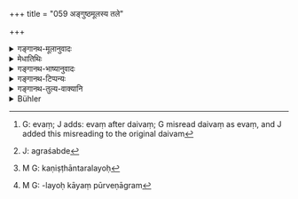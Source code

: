 +++
title = "059 अङ्गुष्ठमूलस्य तले"

+++

<details><summary>गङ्गानथ-मूलानुवादः</summary>

The part of the palm at the root of the thumb they call ‘the receptacle dedicated to Brahmā’; that which is at the root of the finger ‘Sacred to Prajāpati’; that on the finger-tops ‘dedicated to the Gods’; and that which is below these two ‘dedicated to the Pitṛs.’—(59)


kāyaṃ kaviṣṭakāmūle tīrthamūktammanīṣibhiḥ 
aṅguṣṭhamūle ca tathā prājāpatyaṃ vica?ṇai | 
aṅgus?yagre sthitaṃ daivaṃ piś?yaṃ tarjanimūlake |
</details>

<details><summary>मेधातिथिः</summary>

**अङ्गुष्ठस्य मूलम्** अधोभागः । तस्य **तल**प्रदेशो **ब्राह्मं तीर्थम्** । हस्ताभ्यन्तरं तलम् आह । महारेखान्तम् अभिमुखम् आत्मनो ब्राह्मं हस्तमध्ये । अङ्गुलीनां मूले दण्डरेखाया ऊर्ध्वं **कायम्** । अग्रे अङ्गुलीनां **दैवम्**[^२१३] । उपसर्जनीभूतो ऽपि मूले अङ्गुलिशब्दः सापेक्षत्वाद् अग्रशब्दस्य[^२१४] संबध्यते । **पित्र्यं तयोर् अधः** । अत्रापि गुणीभूतस्याङ्गुलीशब्दस्याङ्गुष्टस्य च संबन्धः । प्रदेशिनी चात्राङ्गुलिर् विवक्षिता । तयोर् अध अन्तरं पित्र्यम् । स्मृत्यन्तरशिष्टप्रसिद्धिसामर्थ्याद् एवं व्याख्यायते, यथाश्रुतान्वयासंभवात् । यथा च शङ्खः- "अङ्गुष्ठस्याधरतः प्राग् अग्रायाश् च रेखाया ब्राह्मं तीर्थम्, प्रदेशिन्यङ्गुष्ठयोर् अन्तरा पित्र्यम्, कनिष्ठातलयोः[^२१५] पूर्वेणा पर्वण् कायम्, अग्रम्[^२१६] अङ्गुलीनां दैविकम्" इति ॥ २.५९ ॥


[^२१६]:
     M G: -layoḥ kāyaṃ pūrveṇāgram 


[^२१५]:
     M G: kaṇiṣṭhāntaralayoḥ


[^२१४]:
     J: agraśabde


[^२१३]:
     G: evaṃ; J adds: evaṃ after daivaṃ; G misread daivaṃ as evaṃ, and J added this misreading to the original daivam
</details>

<details><summary>गङ्गानथ-भाष्यानुवादः</summary>

The ‘root’ of the thumb is its lower part; and the part, of the hand just below that root is the ‘receptacle dedicated to Brahmā.’—The term ‘*tala*’ stands for the inner part (the palm). That inner portion of the hand which extends up to the long palm-line and faces one’s own eyes is the part ‘dedicated to Brahmā.’

That at the root of the fingers, above the horizontal palmline is ‘dedicated to Prajāpati.’

‘*That on the tip of the fingers is dedicated to the Gods*’—Even though the term ‘*aṅguli*’ forms the subordinate factor in the compound (‘*aṅguli-mule*’), yet it is construed with the term ‘*agre*,’ for the simple reason that this latter is a relative term (and hence stands in need of a correlative).

‘*That below these two is dedicated to the Pitṛs*.’—This also is to be construed with the terms ‘*aṅguli*’ and ‘*aṅguṣṭha*,’ though both of these form subordinate factors in the two compounds. The ‘finger’ meant here is the index-finger. Hence it is the part below the thumb and the index-finger which is ‘dedicated to the Pitṛs.’

We interpret the text in this manner on the strength of what is prescribed in other Smṛtis, and also upon that of the practices of cultured people; specially as no sense could be got out of the words as they stand. Says Śaṅkha—‘Below the thumb and behind the first palm-line is the receptacle dedicated to Brahmā; that between the thumb and the index-finger is dedicated to the Pitṛs; that below the little finger is dedicated to Prajāpati, that at the tip of the fingers is dedicated to the Gods.’—(59)
</details>

<details><summary>गङ्गानथ-टिप्पन्यः</summary>

‘*Aṅgulimūle*’—‘at the base of the little finger’ (Kullūka, Nārāyaṇa and Rāghavānanda);—‘at the base of the fingers’ (Medhātithi and Nandana)

*Medhātithi* (p. 101,1. 8)—‘*Tathā ca Śaṅkhaḥ*’—Though Medhātithi
appears to be quoting the very words of *Śaṅkha*, the actual passage from Śaṅkha reads as follows:—

> kāyaṃ kaviṣṭakāmūle tīrthamūktammanīṣibhiḥ  
> aṅguṣṭhamūle ca tathā prājāpatyaṃ vica?ṇai \|  
> aṅgus?yagre sthitaṃ daivaṃ piś?yaṃ tarjanimūlake \|

Here ‘*Kāya*’ is distinguished from ‘*Prājāpatya*’ *Vīramitrodaya* also cites Medhātithi as quoting Śaṅkha’s text.

This verse is quoted in *Vīramitrodaya* (Āhnika, p. 77), which offers the following explanation—‘*anguṣṭhamūla*’ means the lower part of the thumb; and on the palm-side of this is the ‘*Brāhma-tīrtha*.’ ‘*Tala*’ is the *palm*; and that part of the palm which extends from the base of the thumb to the first long line in it constitutes the ‘*Brāhma-tīrtha*’; and the part which lies between the base of the fingers and the long line parallel to them is the ‘*Kāya-tīrtha*’;—and at the tip of the fingers lies the ‘*Daiva-tīrtha*.’—The term ‘*agre*’ is to be construed with ‘*aṅguli*,’ which is the predominant factor in the compound ‘*aṅgulimūle*.’—‘*Pitryam tayoradhaḥ*.’—Here also ‘*tayoḥ*’ stands for the two terms ‘*aṅguli*’ and ‘*aṅguṣṭha*’; and the particular ‘*aṅguli*’ or ‘finger’ meant here is the ‘*fore-finger*; so that the ‘*Pitrya-tīrtha*’ would be ‘below’ the thumb and the forefinger.—The words of the text as they stand, if taken literally, do not yield any sense; that is why recourse has been taken to the more or less indirect construction, as explained above.
</details>

<details><summary>गङ्गानथ-तुल्य-वाक्यानि</summary>

**(Verses 58-59)  
**

See Comparative notes for [Verse 2.58].
</details>

<details><summary>Bühler</summary>

059	They call (the part) at the root of the thumb the tirtha sacred to Brahman, that at the root of the (little) finger (the tirtha) sacred to Ka (Pragapati), (that) at the tips (of the fingers, the tirtha) sacred to the gods, and that below (between the index and the thumb, the tirtha) sacred to the manes.
</details>
